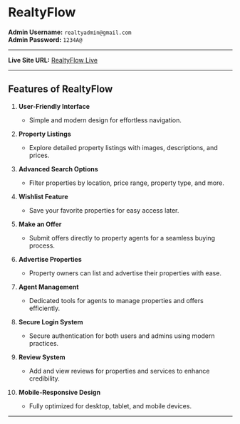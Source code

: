 # RealtyFlow

**Admin Username:** `realtyadmin@gmail.com`  
**Admin Password:** `1234A@`

---

**Live Site URL:** [RealtyFlow Live](https://realty-flow-platform.web.app/)

---

## Features of RealtyFlow

1. **User-Friendly Interface**

   - Simple and modern design for effortless navigation.

2. **Property Listings**

   - Explore detailed property listings with images, descriptions, and prices.

3. **Advanced Search Options**

   - Filter properties by location, price range, property type, and more.

4. **Wishlist Feature**

   - Save your favorite properties for easy access later.

5. **Make an Offer**

   - Submit offers directly to property agents for a seamless buying process.

6. **Advertise Properties**

   - Property owners can list and advertise their properties with ease.

7. **Agent Management**

   - Dedicated tools for agents to manage properties and offers efficiently.

8. **Secure Login System**

   - Secure authentication for both users and admins using modern practices.

9. **Review System**

   - Add and view reviews for properties and services to enhance credibility.

10. **Mobile-Responsive Design**
    - Fully optimized for desktop, tablet, and mobile devices.

---
